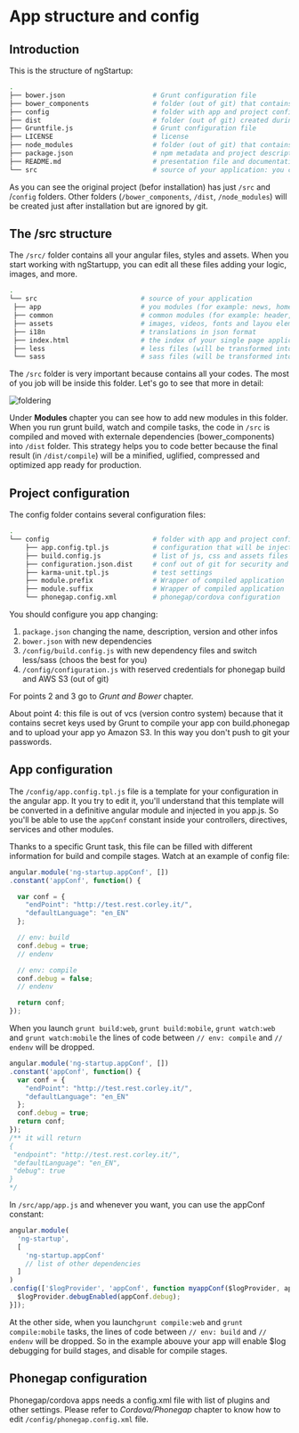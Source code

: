 # App structure and config

## Introduction

This is the structure of ngStartup:


```bash
.
├── bower.json                      # Grunt configuration file
├── bower_components                # folder (out of git) that contains external libraries
├── config                          # folder with app and project configuration
├── dist                            # folder (out of git) created during compiling
├── Gruntfile.js                    # Grunt configuration file
├── LICENSE                         # license
├── node_modules                    # folder (out of git) that contains npm modules
├── package.json                    # npm metadata and project description
├── README.md                       # presentation file and documentation
└── src                             # source of your application: you code here
```

As you can see the original project (befor installation) has just `/src` and /`config` folders. Other folders (`/bower_components`, `/dist`, `/node_modules`) will be created just after installation but are ignored by git.




## The /src structure

The `/src/` folder contains all your angular files, styles and assets. When you start working with ngStartupp, you can edit all these files adding your logic, images, and more.

```bash
.
└── src                          # source of your application
 ├── app                         # you modules (for example: news, home, login...)
 ├── common                      # common modules (for example: header, directives, helpers)
 ├── assets                      # images, videos, fonts and layou elements
 ├── i18n                        # translations in json format
 ├── index.html                  # the index of your single page application
 ├── less                        # less files (will be transformed into css)
 └── sass                        # sass files (will be transformed into css)
```

The `/src` folder is very important because contains all your codes. The most of you job will be inside this folder. Let's go to see that more in detail:

![foldering](http://ngstartup.corleycloud.com/assets/images/ngstartup02.png)

Under **Modules** chapter you can see how to add new modules in this folder.
When you run grunt build, watch and compile tasks, the code in `/src` is compiled and moved with externale dependencies (bower_components) into `/dist` folder. This strategy helps you to code better because the final result (in `/dist/compile`) will be a minified, uglified, compressed and optimized app ready for production.


## Project configuration
The config folder contains several configuration files:


```bash
.
└── config                          # folder with app and project configuration
    ├── app.config.tpl.js           # configuration that will be injected in your angular app
    ├── build.config.js             # list of js, css and assets files that will be used in compiling
    ├── configuration.json.dist     # conf out of git for security and private keys (phonegap token, AWS s3 keys...)
    ├── karma-unit.tpl.js           # test settings
    ├── module.prefix               # Wrapper of compiled application
    ├── module.suffix               # Wrapper of compiled application
    └── phonegap.config.xml         # phonegap/cordova configuration
```



You should configure you app changing:

1. `package.json` changing the name, description, version and other infos
2. `bower.json` with new dependencies
3. `/config/build.config.js` with new dependency files and switch less/sass (choos the best for you)
4. `/config/configuration.js` with reserved credentials for phonegap build and AWS S3 (out of git)

For points 2 and 3 go to *Grunt and Bower* chapter.

About point 4: this file is out of vcs (version contro system) because that it contains secret keys used by Grunt to compile your app con build.phonegap and to upload your app yo Amazon S3. In this way you don't push to git your passwords.

## App configuration

The `/config/app.config.tpl.js` file is a template for your configuration in the angular app. It you try to edit it, you'll understand that this template will be converted in a definitive angular module and injected in you app.js. So you'll be able to use the `appConf` constant inside your controllers, directives, services and other modules.

Thanks to a specific Grunt task, this file can be filled with different information for build and compile stages. Watch at an example of config file:
``` javascript
angular.module('ng-startup.appConf', [])
.constant('appConf', function() {

  var conf = {
    "endPoint": "http://test.rest.corley.it/",
    "defaultLanguage": "en_EN"
  };

  // env: build
  conf.debug = true;
  // endenv

  // env: compile
  conf.debug = false;
  // endenv

  return conf;
});
```

When you launch `grunt build:web`, `grunt build:mobile`, `grunt watch:web` and `grunt watch:mobile` the lines of code between `// env: compile` and `// endenv` will be dropped.

``` javascript
angular.module('ng-startup.appConf', [])
.constant('appConf', function() {
  var conf = {
    "endPoint": "http://test.rest.corley.it/",
    "defaultLanguage": "en_EN"
  };
  conf.debug = true;
  return conf;
});
/** it will return
{
 "endpoint": "http://test.rest.corley.it/",
 "defaultLanguage": "en_EN",
 "debug": true
}
*/
```

In `/src/app/app.js` and whenever you want, you can use the appConf constant:

``` javascript
angular.module(
  'ng-startup',
  [
    'ng-startup.appConf'
    // list of other dependencies
  ]
)
.config(['$logProvider', 'appConf', function myappConf($logProvider, appConf) {
  $logProvider.debugEnabled(appConf.debug);
}]);
```

At the other side, when you launch`grunt compile:web` and `grunt compile:mobile` tasks, the lines of code between `// env: build` and `// endenv` will be dropped. So in the example abouve your app will enable $log debugging for build stages, and disable for compile stages.

## Phonegap configuration

Phonegap/cordova apps needs a config.xml file with list of plugins and other settings. Please refer to *Cordova/Phonegap* chapter to know how to edit `/config/phonegap.config.xml` file.
